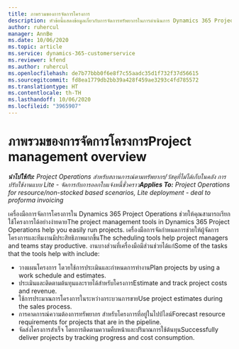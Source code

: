 ```yaml
---
title: ภาพรวมของการจัดการโครงการ
description: หัวข้อนี้แสดงข้อมูลเกี่ยวกับการจัดการทรัพยากรในการดำเนินการ Dynamics 365 Project Operations
author: ruhercul
manager: AnnBe
ms.date: 10/06/2020
ms.topic: article
ms.service: dynamics-365-customerservice
ms.reviewer: kfend
ms.author: ruhercul
ms.openlocfilehash: de7b77bbb0f6e8f7c55aadc35d1f732f37d56615
ms.sourcegitcommit: fd8ea1779db2bb39a428f459ae3293c4fd785572
ms.translationtype: HT
ms.contentlocale: th-TH
ms.lasthandoff: 10/06/2020
ms.locfileid: "3965907"
---
```

# <a name="project-management-overview"></a><span data-ttu-id="e09b5-103">ภาพรวมของการจัดการโครงการ</span><span class="sxs-lookup"><span data-stu-id="e09b5-103">Project management overview</span></span>

<span data-ttu-id="e09b5-104">_**นำไปใช้กับ:** Project Operations สำหรับสถานการณ์ตามทรัพยากร/วัสดุที่ไม่ได้เก็บในคลัง การปรับใช้งานแบบ Lite - จัดการกับการออกใบแจ้งหนี้ชั่วคราว_</span><span class="sxs-lookup"><span data-stu-id="e09b5-104">_**Applies To:** Project Operations for resource/non-stocked based scenarios, Lite deployment - deal to proforma invoicing_</span></span>

<span data-ttu-id="e09b5-105">เครื่องมือการจัดการโครงการใน Dynamics 365 Project Operations ช่วยให้คุณสามารถเรียกใช้โครงการได้อย่างง่ายดาย</span><span class="sxs-lookup"><span data-stu-id="e09b5-105">The project management tools in Dynamics 365 Project Operations help you easily run projects.</span></span> <span data-ttu-id="e09b5-106">เครื่องมือการจัดกำหนดการช่วยให้ผู้จัดการโครงการและทีมงานมีประสิทธิภาพมากขึ้น</span><span class="sxs-lookup"><span data-stu-id="e09b5-106">The scheduling tools help project managers and teams stay productive.</span></span> <span data-ttu-id="e09b5-107">งานบางส่วนที่เครื่องมือมีส่วนช่วยได้แก่</span><span class="sxs-lookup"><span data-stu-id="e09b5-107">Some of the tasks that the tools help with include:</span></span>

- <span data-ttu-id="e09b5-108">วางแผนโครงการ โดวยใช้การประเมินและกำหนดการทำงาน</span><span class="sxs-lookup"><span data-stu-id="e09b5-108">Plan projects by using a work schedule and estimates.</span></span>
- <span data-ttu-id="e09b5-109">ประเมินและติดตามต้นทุนและรายได้สำหรับโครงการ</span><span class="sxs-lookup"><span data-stu-id="e09b5-109">Estimate and track project costs and revenue.</span></span>
- <span data-ttu-id="e09b5-110">ใช้การประมาณการโครงการในระหว่างกระบวนการขาย</span><span class="sxs-lookup"><span data-stu-id="e09b5-110">Use project estimates during the sales process.</span></span>
- <span data-ttu-id="e09b5-111">การคาดการณ์ความต้องการทรัพยากร สำหรับโครงการที่อยู่ในไปป์ไลน์</span><span class="sxs-lookup"><span data-stu-id="e09b5-111">Forecast resource requirements for projects that are in the pipeline.</span></span>
- <span data-ttu-id="e09b5-112">จัดส่งโครงการสำเร็จ โดยการติดตามความคืบหน้าและปริมาณการใช้ต้นทุน</span><span class="sxs-lookup"><span data-stu-id="e09b5-112">Successfully deliver projects by tracking progress and cost consumption.</span></span>
